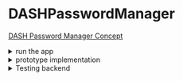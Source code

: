 # DASHPasswordManager

[DASH Password Manager Concept](https://docs.google.com/document/d/e/2PACX-1vQ89VBwYm5t59Dg6eZlfoI33Ul5I3hu6EYboM4maz4oLZ8C3Hd2ubsH26JKT9eWhJn4I-OT_rzBAYbf/pub)

<details>
<summary markdown="span">run the app</summary>
	
- run inside your browser:
	-
	- TODO: Add Ionic installation
	- you need a terminal or an IDE like webstom, where you have opened to projekt directory
	- cd passwordmanager/
	- npm install
	- ionic serve
	
- run on your phone (only android is considered now):
	-
	- you need to have a working android studio environment on your pc
	- you need a terminal or an IDE like webstom, where you have opened to projekt directory
	- cd passwordmanager/
	- npm install (if you dont have done it before)
	- ionic build
	- add in capacitor.config.json path of android studio like: "linuxAndroidStudioPath": "/snap/android-studio/current/android-studio/bin/studio.sh",
	- ionic cap add android
	- ionic cap open android
	- then android studio will be open and you can start the app on your device or emulator of choice

</details>

<details>
<summary markdown="span">prototype implementation</summary>
	
 - out of scope:
	 - 
	 - sharing passwords. (asymmetric cryptography)
	 - local storage of passwords
	 - fancy user-functionalities (for example, 20-character password without special characters.)
 - what we implement:
	 - 
	 - store Passwords in Dash Drive
	 - multi-device access (we implement with Ionic, so we can easily create Android-, IOS-App and Browser Extension)
	 - GUI with react
 - functionalities to be expected:
	 - 
	 - store passwords
	 - read all stored passwords 
	 - sign in with only one mnemonic
		 - choose between any desired existing identity or create a new one
			 - (We don't want to create a mnemonic, for the same reasons as Whatsdapp, so everything related to money is outsourced.)
	 - cryptographic part
		 - create and get specific hardend key (specify path)
		 - derive symmetric key using sha-512
		 - fill the payload so that it can be AES encrypted
		 - use a random number generator to generate an input vector
		 - symmetric encryption using AES-256-CBC for deriving a symmetric key 
		 - symmetric encryption using AES-256-GCM for contract encryption
 - data contract:
	 - 
	 - owner: to reference data (is implicitly given)
	 - index: for identifying the path for the key.
	 - input vector: for AES-256-GCM
	 - authentication Tag: for AES-256-GCM
	 - encrypted payload
	 - contractId: 7m3ZYqYUyJpYUYbPAgWNBP2fcW6agLRxP9U2c6xfjpGV
	 ```
	{
        "passwordmanager": {
            "indices": [
                {
                    "properties": [
                        {"index": "asc"},
                        {"$ownerId": "asc"}
                    ],
                    "unique": true
                },
                {
                    "properties": [
                        {"$ownerId": "asc"}
                    ]
                }
            ],
            "properties": {
                "inputVector": {
                    "type": "array",
                    "byteArray": true,
                    "minItems": 12,
                    "maxItems": 12
                },
                "authenticationTag": {
                    "type": "array",
                    "byteArray": true,
                    "minItems": 16,
                    "maxItems": 16
                },
                "payload":{
                    "type": "array",
                    "byteArray": true,
                    "minItems": 15,
                    "maxItems": 150
                },
                "index": {
                    "type": "integer",
                    "minimum": 0,
                    "maximum": 2147483000
                }
            },
            "additionalProperties": false,
            "required": ["index", "inputVector", "authenticationTag", "payload"]
           }
         }
	 ```
	 
 - problems we need to address:
	 - 
	 - payload padding
	 - concept for the indexing of the data (which branch of the wallet etc.)
	 - good random number generator / SHA-512, AES-256-CBC implementation
 
 - technologie stack
 	- 
	- ionic with react https://ionicframework.com/docs/react/quickstart
	- https://nodejs.org/api/crypto.html for crypto and rng (also trezor linked this lib in their slip-16)
	- https://www.npmjs.com/package/dash to connect with Dash and for key derivation and so on
 
 - architecture
 	-
	- ![alt text](https://github.com/PanzerknackerR/DASHPasswordManager/blob/main/doc/pictures/prototyp_architecture.png)

</details>

<details>
<summary markdown="span">Testing backend</summary>	
Because of Assertion Error Bug you have to test the localstorage via GUI and the drive backend via backendCLI
	
- Localstorage:
	- Look at run the app section above and run the app
	- When creating a password uncheck "upload to drive"!
	- After restarting the app, the saved password should be seen.
- Drive:
	- Requirements: Mnemonic with identity!
	- Go to ''' /backendCLI '''
	- run npm install
	- run node BackendCLI.js
	- When 502 Error while uploading, please restart the CLI
</details>
